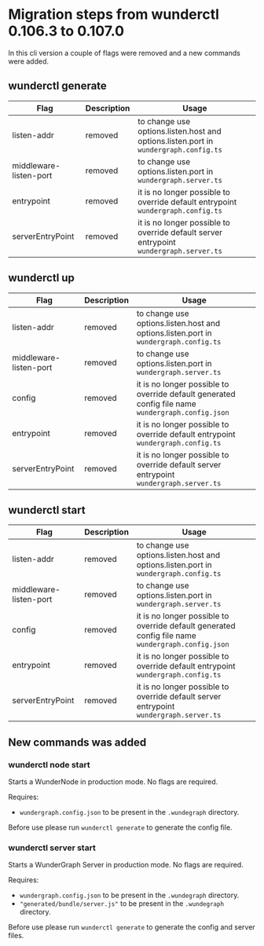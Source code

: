 # Migration steps from wunderctl 0.106.3 to 0.107.0

In this cli version a couple of flags were removed and a new commands were added.

## wunderctl generate

| Flag                   | Description | Usage                                                                                  |
| ---------------------- | ----------- | -------------------------------------------------------------------------------------- |
| listen-addr            | removed     | to change use options.listen.host and options.listen.port in `wundergraph.config.ts`   |
| middleware-listen-port | removed     | to change use options.listen.port in `wundergraph.server.ts`                           |
| entrypoint             | removed     | it is no longer possible to override default entrypoint `wundergraph.config.ts`        |
| serverEntryPoint       | removed     | it is no longer possible to override default server entrypoint `wundergraph.server.ts` |

## wunderctl up

| Flag                   | Description | Usage                                                                                             |
| ---------------------- | ----------- | ------------------------------------------------------------------------------------------------- |
| listen-addr            | removed     | to change use options.listen.host and options.listen.port in `wundergraph.config.ts`              |
| middleware-listen-port | removed     | to change use options.listen.port in `wundergraph.server.ts`                                      |
| config                 | removed     | it is no longer possible to override default generated config file name `wundergraph.config.json` |
| entrypoint             | removed     | it is no longer possible to override default entrypoint `wundergraph.config.ts`                   |
| serverEntryPoint       | removed     | it is no longer possible to override default server entrypoint `wundergraph.server.ts`            |

## wunderctl start

| Flag                   | Description | Usage                                                                                             |
| ---------------------- | ----------- | ------------------------------------------------------------------------------------------------- |
| listen-addr            | removed     | to change use options.listen.host and options.listen.port in `wundergraph.config.ts`              |
| middleware-listen-port | removed     | to change use options.listen.port in `wundergraph.server.ts`                                      |
| config                 | removed     | it is no longer possible to override default generated config file name `wundergraph.config.json` |
| entrypoint             | removed     | it is no longer possible to override default entrypoint `wundergraph.config.ts`                   |
| serverEntryPoint       | removed     | it is no longer possible to override default server entrypoint `wundergraph.server.ts`            |

## New commands was added

### wunderctl node start

Starts a WunderNode in production mode. No flags are required.

Requires:

- `wundergraph.config.json` to be present in the `.wundegraph` directory.

Before use please run `wunderctl generate` to generate the config file.

### wunderctl server start

Starts a WunderGraph Server in production mode. No flags are required.

Requires:

- `wundergraph.config.json` to be present in the `.wundegraph` directory.
- `"generated/bundle/server.js"` to be present in the `.wundegraph` directory.

Before use please run `wunderctl generate` to generate the config and server files.
